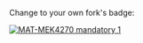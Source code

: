 Change to your own fork's badge:

[![MAT-MEK4270 mandatory 1](https://github.com/enygard98/mandatory1/actions/workflows/main.yml/badge.svg)](https://github.com/enygard98/mandatory1/actions/workflows/main.yml)
